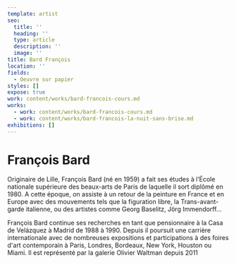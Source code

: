 ```yaml
---
template: artist
seo:
  title: ''
  heading: ''
  type: article
  description: ''
  image: ''
title: Bard François
location: ''
fields:
  - Oeuvre sur papier
styles: []
expose: true
work: content/works/bard-francois-cours.md
works:
  - work: content/works/bard-francois-cours.md
  - work: content/works/bard-francois-la-nuit-sans-brise.md
exhibitions: []
---
```


# François Bard

Originaire de Lille, François Bard (né en 1959) a fait ses études à l’École nationale supérieure des beaux-arts de Paris de laquelle il sort diplômé en 1980. A cette époque, on assiste à un retour de la peinture en France et en Europe avec des mouvements tels que la figuration libre, la Trans-avant-garde italienne, ou des artistes comme Georg Baselitz, Jörg Immendorff...

François Bard continue ses recherches en tant que pensionnaire à la Casa de Velázquez à Madrid de 1988 à 1990. Depuis il poursuit une carrière internationale avec de nombreuses expositions et participations à des foires d'art contemporain à Paris, Londres, Bordeaux, New York, Houston ou Miami. Il est représenté par la galerie Olivier Waltman depuis 2011
